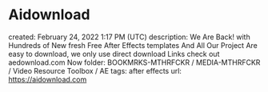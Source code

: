 # Aidownload

created: February 24, 2022 1:17 PM (UTC)
description: We Are Back! with Hundreds of New fresh Free After Effects templates And All Our Project Are easy to download, we only use direct download Links check out aedownload.com Now
folder: BOOKMRKS-MTHRFCKR / MEDIA-MTHRFCKR / Video Resource Toolbox / AE
tags: after effects
url: https://aidownload.com